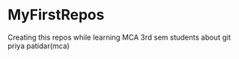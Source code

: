 # MyFirstRepos
Creating this repos while learning MCA 3rd sem students about git
<br>
priya patidar(mca)
